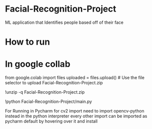 # Facial-Recognition-Project
ML application that Identifies people based off of their face

# How to run 
# In google collab 

from google.colab import files
uploaded = files.upload()  # Use the file selector to upload Facial-Recognition-Project.zip

!unzip -q Facial-Recognition-Project.zip

!python Facial-Recognition-Project/main.py

For Running in Pycharm 
for cv2 import need to import opencv-python instead in the python interpreter
every other import can be imported as pycharm default by hovering over it and install
